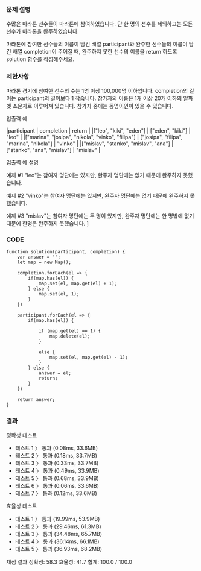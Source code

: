 ### 문제 설명
수많은 마라톤 선수들이 마라톤에 참여하였습니다. 단 한 명의 선수를 제외하고는 모든 선수가 마라톤을 완주하였습니다.

마라톤에 참여한 선수들의 이름이 담긴 배열 participant와 완주한 선수들의 이름이 담긴 배열 completion이 주어질 때, 완주하지 못한 선수의 이름을 return 하도록 solution 함수를 작성해주세요.

### 제한사항
마라톤 경기에 참여한 선수의 수는 1명 이상 100,000명 이하입니다.
completion의 길이는 participant의 길이보다 1 작습니다.
참가자의 이름은 1개 이상 20개 이하의 알파벳 소문자로 이루어져 있습니다.
참가자 중에는 동명이인이 있을 수 있습니다.

입출력 예

|participant | completion |	return |
|["leo", "kiki", "eden"] | ["eden", "kiki"] | "leo" |
|["marina", "josipa", "nikola", "vinko", "filipa"] | ["josipa", "filipa", "marina", "nikola"] | "vinko" |
|["mislav", "stanko", "mislav", "ana"] | ["stanko", "ana", "mislav"] | "mislav" |

입출력 예 설명

예제 #1
"leo"는 참여자 명단에는 있지만, 완주자 명단에는 없기 때문에 완주하지 못했습니다.

예제 #2
"vinko"는 참여자 명단에는 있지만, 완주자 명단에는 없기 때문에 완주하지 못했습니다.

예제 #3
"mislav"는 참여자 명단에는 두 명이 있지만, 완주자 명단에는 한 명밖에 없기 때문에 한명은 완주하지 못했습니다.
]

### CODE
~~~
function solution(participant, completion) {
    var answer = '';
    let map = new Map();
    
    completion.forEach(el => {
        if(map.has(el)) {
            map.set(el, map.get(el) + 1);
        } else {
            map.set(el, 1);
        }
    })
    
    participant.forEach(el => {
        if(map.has(el)) {
            
            if (map.get(el) == 1) {
                map.delete(el);
            } 
            
            else {
                map.set(el, map.get(el) - 1);
            }
        } else {
            answer = el;
            return;
        }
    })
    
    return answer;
}
~~~

### 결과 

정확성  테스트

- 테스트 1 〉	통과 (0.08ms, 33.6MB)
- 테스트 2 〉	통과 (0.18ms, 33.7MB)
- 테스트 3 〉	통과 (0.33ms, 33.7MB)
- 테스트 4 〉	통과 (0.49ms, 33.9MB)
- 테스트 5 〉	통과 (0.68ms, 33.9MB)
- 테스트 6 〉	통과 (0.06ms, 33.6MB)
- 테스트 7 〉	통과 (0.12ms, 33.6MB)

효율성  테스트

- 테스트 1 〉	통과 (19.99ms, 53.9MB)
- 테스트 2 〉	통과 (29.46ms, 61.3MB)
- 테스트 3 〉	통과 (34.48ms, 65.7MB)
- 테스트 4 〉	통과 (36.14ms, 66.1MB)
- 테스트 5 〉	통과 (36.93ms, 68.2MB)

채점 결과
정확성: 58.3
효율성: 41.7
합계: 100.0 / 100.0
